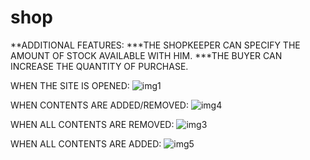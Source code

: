 # shop

**ADDITIONAL FEATURES:
***THE SHOPKEEPER CAN SPECIFY THE AMOUNT OF STOCK AVAILABLE WITH HIM.
***THE BUYER CAN INCREASE THE QUANTITY OF PURCHASE.

WHEN THE SITE IS OPENED:
![img1](https://user-images.githubusercontent.com/53625125/84620941-f2fbd680-aef6-11ea-8aa8-bb308d843800.png)

WHEN CONTENTS ARE ADDED/REMOVED:
![img4](https://user-images.githubusercontent.com/53625125/84620997-132b9580-aef7-11ea-9519-cd3f71f780c5.png)


WHEN ALL CONTENTS ARE REMOVED:
![img3](https://user-images.githubusercontent.com/53625125/84620985-0b6bf100-aef7-11ea-956a-a236dbc515d8.png)


WHEN ALL CONTENTS ARE ADDED:
![img5](https://user-images.githubusercontent.com/53625125/84621005-19217680-aef7-11ea-8bd6-01daccd0e5a1.png)
